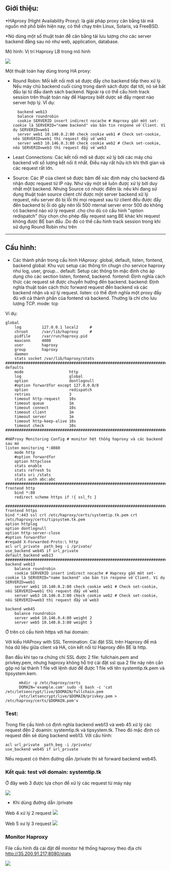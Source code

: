 ## Giới thiệu: 

*HAproxy (Hight Availability Proxy): là giải pháp proxy cân bằng tải mã nguồn mở phổ biến hiện nay, có thể chạy trên Linux, Solaris, và FreeBSD. 

*Nó dùng một số thuật toán để cân bằng tải lưu lượng cho các server backend đằng sau nó như web, application, database.

Mô hình: Vị trí Haproxy LB trong mô hình 

![](/Keepalived-Haproxy/image/haproxy.jpg)

Một thuật toán hay dùng trong HA proxy:

* Round Robin:  Mối kết nối mới sẽ được đẩy cho backend tiếp theo xử lý. Nếu máy chủ backend cuối cùng trong danh sách được đạt tới, nó sẽ bắt đầu lại từ đầu danh sách backend. Ngoài ra có thể cấu hinh track session trên thuật toán này để  Haproxy  biết dược  sẽ đẩy rrqest nào server hợp lý.  VÍ dụ:

        
        backend web13
        balance roundrobin
        cookie SERVERID insert indirect nocache # Haproxy gắn môt set-cookie là SERVERID="name backend" vào bản tin respone về Client. Ví dụ SERVERID=web1
        server web1 10.140.0.2:80 check cookie web1 # Check set-cookie, nếu SERVERID=web1 thì request đẩy về web1
        server web3 10.146.0.3:80 check cookie web2 # Check set-cookie, nếu SERVERID=web3 thì request đẩy về web3


* Least Connections: Các kết nối mới sẽ được xử lý bởi các máy chủ backend với số lượng kết nối ít nhất. Điều này rất hữu ích khi thời gian và các request rất lớn.

* Source: Các IP của client sẽ được băm để xác định máy chủ backend đã nhận được request từ IP này. Như vậy một sẽ luôn được xử lý bởi duy nhất một backend. Nhưng Source có nhược điểm là: nếu  khi đang sử dụng  thuật  toán  source  client chỉ được một server backend xử lý request, nếu   server đó bị lỗi thì  mọi request xau từ client đều được đẩy đến backend bị ỗi dó gây nên lỗi 500  nternal server error 500 do không có backend nào xử lý request  .cho cho dù có cấu hình "option redispatch" (tùy chọn cho phép đẩy request sang BE khác khi request không được BE ban đầu .Do đó  có thể cấu hình track session trong khi sử dụng Round Robin như trên

-----------------------------------------------------------------------------------------------------------------------------
## Cấu hình: 
* Các thành phần trong cấu hình HAproxy: global, default, listen, fontend, backend
global: Khu vực setup các thông tin chugn cho service haproxy như log, user, group...
default: Setup các thông tin mặc định cho áp dụng cho các section listen, fontend, backend.
fontend: Định nghĩa cách thức các request sẽ được chuyển hướng đến backend.
backend: Định nghĩa thuật toán cách thức forward request đến backend và các backend nhận và xử lý request.
listen:  có thể định nghĩa một proxy đầy đủ với cả thành phần của fontend và backend. Thường là chỉ cho lưu lượng TCP. mode: tcp

Ví dụ: 

    global
        log         127.0.0.1 local2     #
        chroot      /var/lib/haproxy     #
        pidfile     /var/run/haproxy.pid 
        maxconn     4000
        user        haproxy
        group       haproxy
        daemon
        stats socket /var/lib/haproxy/stats 
    #########################################################################################################33333
    defaults 
        mode                    http
        log                     global
        option                  dontlognull
        #option forwardfor except 127.0.0.0/8
        option                  redispatch 
        retries                 3 
        timeout http-request    10s 
        timeout queue           1m 
        timeout connect         10s
        timeout client          1m 
        timeout server          1m 
        timeout http-keep-alive 10s 
        timeout check           10s 
    ######################################################################################################################3

    #HAProxy Monitoring Config # monitor hệt thống haproxy và các backend sau mó 
    listen monitoring *:8080             
        mode http
        #option forwardfor 
        option httpclose  
        stats enable                          
        stats refresh 5s 
        stats uri /stats  
        stats auth abc:abc
    #####################################################################################################################3
    frontend http
        bind *:80  
        redirect scheme https if !{ ssl_fc } 

    ########################################################################################################################
    frontend https
    bind *:443 ssl crt /etc/haproxy/certs/systemtip.tk.pem crt /etc/haproxy/certs/tipsystem.tk.pem  
    option httplog                     
    option dontlognull                  
    option http-server-close            
    #option forwardfor                   
    #reqadd X-Forwarded-Proto:\ http     
    acl url_private  path_beg -i /private/
    use_backend web45 if url_private
    default_backend web13
    ###########################################################################################################################
    backend web13
        balance roundrobin
        cookie SERVERID insert indirect nocache # Haproxy gắn môt set-cookie là SERVERID="name backend" vào bản tin respone về Client. Ví dụ SERVERID=web1
        server web1 10.140.0.2:80 check cookie web1 # Check set-cookie, nếu SERVERID=web1 thì request đẩy về web1
        server web3 10.146.0.3:80 check cookie web2 # Check set-cookie, nếu SERVERID=web3 thì request đẩy về web3
        
    backend web45
        balance roundrobin
        server web4 10.146.0.4:80 weight 2
        server web5 10.140.0.3:80 weight 3

Ở trên có cấu hình https với hai domain:

Với kiểu HAProxy with SSL Termination: Cài đặt SSL trên Haproxy để mã hóa dữ liệu giữa client và HA, còn kết nối từ Haproxy đến BE là http.

Ban đầu khi tạo ra chứng chỉ SSL được 2 file: fullchain.pem and privkey.pem, nhưng haproxy không hỗ trợ cài đặt ssl qua 2 file này nên cần gộp nó lại thành 1 file với lệnh dươ để được 1 file  với tên  systemtip.tk.pem và  tipsystem.kem. 
          
          mkdir -p /etc/haproxy/certs
          DOMAIN='example.com' sudo -E bash -c 'cat /etc/letsencrypt/live/$DOMAIN/fullchain.pem                                          
          /etc/letsencrypt/live/$DOMAIN/privkey.pem > /etc/haproxy/certs/$DOMAIN.pem'v 
 
 
### Test:

Trong file cấu hình có định nghĩa backend web13 và web 45 xử lý các request đến 2 doamin: systemtip.tk và tipsystem.tk. Theo đó mặc định có request đến sẽ dùng backend web13. Với cấu hình:

    acl url_private  path_beg -i /private/
    use_backend web45 if url_private
Nếu request có thêm đường dẫn /private thì sẽ forward backend web45.

### Kết quả: test với domain: systemtip.tk 

Ở đây web 3 được lựa chọn để xử lý  các request  từ máy  này

![](/Keepalived-Haproxy/image/a.png)


* Khi dùng đường dẫn /private

Web 4 xử lý 2 request
![](/Keepalived-Haproxy/image/c.png)

Web 5 xư lý 3 request
![](/Keepalived-Haproxy/image/d.png)

### Monitor Haproxy 

File cấu hình đã cài đặt để monitor hệ thống haproxy theo địa chỉ  http://35.200.91.217:8080/stats

![](/Keepalived-Haproxy/image/e.png)